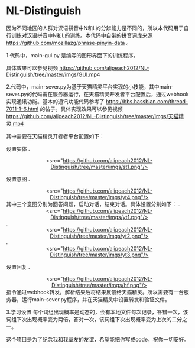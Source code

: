 # NL-Distinguish

因为不同地区的人群对汉语拼音中N和L的分辨能力是不同的，所以本代码用于自行训练对汉语拼音中N和L的训练。本代码中自带的拼音词库来源 https://github.com/mozillazg/phrase-pinyin-data 。

1.代码中，main-gui.py 是编写的图形界面下的训练程序。
<div align=center><src="https://github.com/alipeach2012/NL-Distinguish/blob/master/imgs/gui.png"/></div>

具体效果可以参见视频 https://github.com/alipeach2012/NL-Distinguish/tree/master/imgs/GUI.mp4 


2.代码中，main-sever.py为基于天猫精灵平台实现的小技能，其中main-sever.py的代码需在服务器运行，在天猫精灵开发者平台配置后，通过webhook实现通讯功能。基本的通讯功能代码参考了
https://bbs.hassbian.com/thread-7011-1-6.html 的帖子。具体实现效果可以参见视频 https://github.com/alipeach2012/NL-Distinguish/tree/master/imgs/天猫精灵.mp4

其中需要在天猫精灵开者者平台配置如下：

设置实体
.<div align=center><src="https://github.com/alipeach2012/NL-Distinguish/tree/master/imgs/st1.png"/></div>

设置意图
.<div align=center><src="https://github.com/alipeach2012/NL-Distinguish/tree/master/imgs/yt4.png"/></div>
其中三个意图分别为回答问题，启动对话，结束对话。具体设置分别如下：
.<div align=center><src="https://github.com/alipeach2012/NL-Distinguish/tree/master/imgs/yt1.png"/></div>
.<div align=center><src="https://github.com/alipeach2012/NL-Distinguish/tree/master/imgs/yt2.png"/></div>
.<div align=center><src="https://github.com/alipeach2012/NL-Distinguish/tree/master/imgs/yt3.png"/></div>

设置回复
.<div align=center><src="https://github.com/alipeach2012/NL-Distinguish/tree/master/imgs/hf.png"/></div>
指令通过webhook转发，解析结果后将结果反馈给天猫精灵。所以需要有一台服务器，运行main-sever.py程序，并在天猫精灵中设置转发和验证文件。

3.学习设置
每个词组出现概率是动态的，会有本地文件每次记录，答错一次，该词组下次出现概率变为两倍，答对一次，该词组下次出现概率变为上次的二分之一。


这个项目是为了纪念我和我室友的友谊，希望能把你写成code，祝你一切安好。

